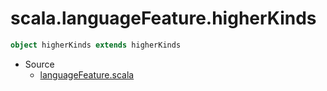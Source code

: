 
#                      scala.languageFeature.higherKinds                      #

```scala
object higherKinds extends higherKinds
```

* Source
  * [languageFeature.scala](https://github.com/scala/scala/tree/6d09a1ba5f/src/library/scala/languageFeature.scala#L1)

